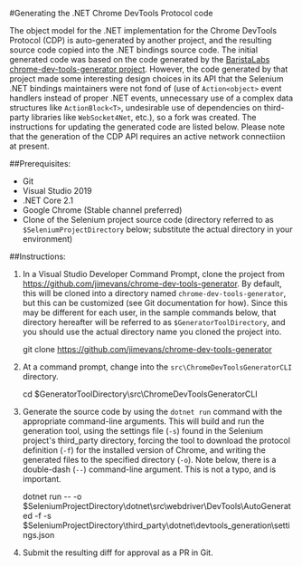 #Generating the .NET Chrome DevTools Protocol code

The object model for the .NET implementation for the Chrome DevTools Protocol (CDP)
is auto-generated by another project, and the resulting source code copied into
the .NET bindings source code. The initial generated code was based on the code
generated by the [BaristaLabs chrome-dev-tools-generator project](https://github.com/BaristaLabs/chrome-dev-tools-generator).
However, the code generated by that project made some interesting design choices
in its API that the Selenium .NET bindings maintainers were not fond of (use of
`Action<object>` event handlers instead of proper .NET events, unnecessary use
of a complex data structures like `ActionBlock<T>`, undesirable use of dependencies
on third-party libraries like `WebSocket4Net`, etc.), so a fork was created.
The instructions for updating the generated code are listed below. Please note
that the generation of the CDP API requires an active network connectiion at
present.

##Prerequisites:
* Git
* Visual Studio 2019
* .NET Core 2.1
* Google Chrome (Stable channel preferred)
* Clone of the Selenium project source code (directory referred to as
`$SeleniumProjectDirectory` below; substitute the actual directory in
your environment)

##Instructions:
1. In a Visual Studio Developer Command Prompt, clone the project from
https://github.com/jimevans/chrome-dev-tools-generator. By default, this will
be cloned into a directory named `chrome-dev-tools-generator`, but this can
be customized (see Git documentation for how). Since this may be different
for each user, in the sample commands below, that directory hereafter will
be referred to as `$GeneratorToolDirectory`, and you should use the actual
directory name you cloned the project into.

    git clone https://github.com/jimevans/chrome-dev-tools-generator

2. At a command prompt, change into the `src\ChromeDevToolsGeneratorCLI`
directory.

    cd $GeneratorToolDirectory\src\ChromeDevToolsGeneratorCLI

3. Generate the source code by using the `dotnet run` command with the
appropriate command-line arguments. This will build and run the generation
tool, using the settings file (`-s`) found in the Selenium project's 
third_party directory, forcing the tool to download the protocol definition
(`-f`) for the installed version of Chrome, and writing the generated files
to the specified directory (`-o`). Note below, there is a double-dash (`--`)
command-line argument. This is not a typo, and is important.

    dotnet run -- -o $SeleniumProjectDirectory\dotnet\src\webdriver\DevTools\AutoGenerated -f -s $SeleniumProjectDirectory\third_party\dotnet\devtools_generation\settings.json

4. Submit the resulting diff for approval as a PR in Git.
